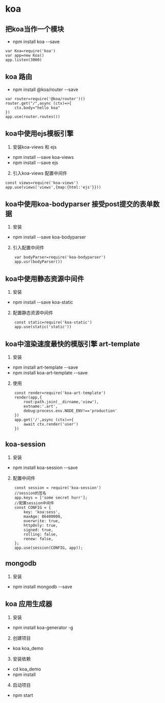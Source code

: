 # koa
## 把koa当作一个模块
- npm install koa --save
```
var Koa=require('koa')
var app=new Koa()
app.listen(3000)
```

## koa 路由
- npm install @koa/router --save
```
var router=require('@koa/router')()
router.get("/",async (ctx)=>{
    ctx.body="hello koa"
})
app.use(router.routes())
```

## koa中使用ejs模板引擎
1. 安装koa-views 和 ejs
- npm install --save koa-views
- npm install --save ejs

2. 引入koa-views  配置中间件
```
const views=require('koa-views')
app.use(views('views',{map:{html:'ejs'}}))
```


## koa中使用koa-bodyparser 接受post提交的表单数据
1. 安装
- npm install --save koa-bodyparser
2. 引入配置中间件
```
    var bodyParser=require('koa-bodyparser')
    app.usr(bodyParser())
```

## koa中使用静态资源中间件
1. 安装
- npm install --save koa-static
2. 配置静态资源中间件
```
    const static=require('koa-static')
    app.use(static('static'))
```

## koa中渲染速度最快的模版引擎 art-template
1. 安装
- npm install art-template --save
- npm install koa-art-template --save
2. 使用
```
    const render=require('koa-art-template')
    render(app,{
        root:path.join(__dirname,'view'),
        extname:'.art',
        debug:process.env.NODE_ENV!=='production'
    })
    app.get('/',async (ctx)=>{
        await ctx.render('user')
    })
```

## koa-session
1. 安装
- npm install koa-session --save
2. 配置中间件
``` 
    const session = require('koa-session')
    //session的签名
    app.keys = ['some secret hurr'];
    //配置session中间件
    const CONFIG = {
        key: 'koa:sess',
        maxAge: 86400000,
        overwrite: true,
        httpOnly: true,
        signed: true,
        rolling: false,
        renew: false,
    };
    app.use(session(CONFIG, app));
```


## mongodb
1. 安装
- npm install mongodb --save


## koa 应用生成器
1. 安装
- npm install koa-generator -g

2. 创建项目
- koa koa_demo

3. 安装依赖
- cd koa_demo
- npm install

4. 启动项目
-  npm start